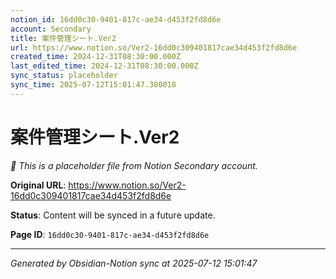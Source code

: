 ```yaml
---
notion_id: 16dd0c30-9401-817c-ae34-d453f2fd8d6e
account: Secondary
title: 案件管理シート.Ver2
url: https://www.notion.so/Ver2-16dd0c309401817cae34d453f2fd8d6e
created_time: 2024-12-31T08:30:00.000Z
last_edited_time: 2024-12-31T08:30:00.000Z
sync_status: placeholder
sync_time: 2025-07-12T15:01:47.380018
---
```


# 案件管理シート.Ver2

*🔄 This is a placeholder file from Notion Secondary account.*

**Original URL**: https://www.notion.so/Ver2-16dd0c309401817cae34d453f2fd8d6e

**Status**: Content will be synced in a future update.

**Page ID**: `16dd0c30-9401-817c-ae34-d453f2fd8d6e`

---

*Generated by Obsidian-Notion sync at 2025-07-12 15:01:47*
